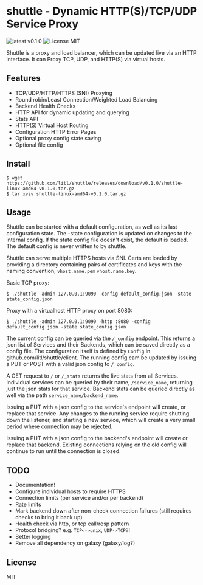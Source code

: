shuttle - Dynamic HTTP(S)/TCP/UDP Service Proxy 
=======

![latest v0.1.0](https://img.shields.io/badge/latest-v0.1.0-green.svg?style=flat)
![License MIT](https://img.shields.io/badge/license-MIT-blue.svg?style=flat)


Shuttle is a proxy and load balancer, which can be updated live via an HTTP
interface. It can Proxy TCP, UDP, and HTTP(S) via virtual hosts.

## Features
 - TCP/UDP/HTTP/HTTPS (SNI) Proxying
 - Round robin/Least Connection/Weighted Load Balancing
 - Backend Health Checks
 - HTTP API for dynamic updating and querying
 - Stats API
 - HTTP(S) Virtual Host Routing
 - Configuration HTTP Error Pages
 - Optional proxy config state saving
 - Optional file config

## Install

```
$ wget https://github.com/litl/shuttle/releases/download/v0.1.0/shuttle-linux-amd64-v0.1.0.tar.gz
$ tar xvzv shuttle-linux-amd64-v0.1.0.tar.gz
```

## Usage

Shuttle can be started with a default configuration, as well as its last
configuration state. The -state configuration is updated on changes to the
internal config. If the state config file doesn't exist, the default is loaded.
The default config is never written to by shuttle.

Shuttle can serve multiple HTTPS hosts via SNI. Certs are loaded by providing
a directory containing pairs of certificates and keys with the naming
convention, `vhost.name.pem` `vhost.name.key`. 


Basic TCP proxy:

    $ ./shuttle -admin 127.0.0.1:9090 -config default_config.json -state state_config.json


Proxy with a virtualhost HTTP proxy on port 8080:

	$ ./shuttle -admin 127.0.0.1:9090 -http :8080 -config default_config.json -state state_config.json


The current config can be queried via the `/_config` endpoint. This returns a
json list of Services and their Backends, which can be saved directly as a
config file. The configuration itself is defined by `Config` in
github.com/litl/shuttle/client. The running config cam be updated by issuing a
PUT or POST with a valid  json config to `/_config`.

A GET request to `/` or `/_stats` returns the live stats from all Services.
Individual services can be queried by their name, `/service_name`, returning
just the json stats for that service. Backend stats can be queried directly as
well via the path `service_name/backend_name`.

Issuing a PUT with a json config to the service's endpoint will create, or
replace that service. Any changes to the running service require shutting down
the listener, and starting a new service, which will create a very small period
where connection may be rejected.

Issuing a PUT with a json config to the backend's endpoint will create or
replace that backend. Existing connections relying on the old config will
continue to run until the connection is closed.


## TODO

- Documentation!
- Configure individual hosts to require HTTPS
- Connection limits (per service and/or per backend)
- Rate limits
- Mark backend down after non-check connection failures (still requires checks to bring it back up)
- Health check via http, or tcp call/resp pattern
- Protocol bridging? e.g. `TCP<->unix`, `UDP->TCP`?!
- Better logging
- Remove all dependency on galaxy (galaxy/log?)

## License

MIT
